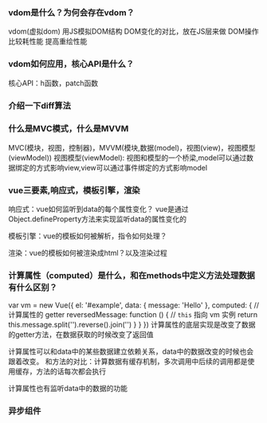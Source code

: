 
### vdom是什么？为何会存在vdom？

vdom(虚拟dom)
用JS模拟DOM结构
DOM变化的对比，放在JS层来做
DOM操作比较耗性能
提高重绘性能







### vdom如何应用，核心API是什么？

核心API：h函数，patch函数







### 介绍一下diff算法






### 什么是MVC模式，什么是MVVM

MVC(模块，视图，控制器)，MVVM(模块,数据(model)，视图(view)，视图模型(viewModel))
视图模型(viewModel): 视图和模型的一个桥梁,model可以通过数据绑定的方式影响view,view可以通过事件绑定的方式影响model



### vue三要素,响应式，模板引擎，渲染

响应式：vue如何监听到data的每个属性变化？
vue是通过Object.defineProperty方法来实现监听data的属性变化的



模板引擎：vue的模板如何被解析，指令如何处理？




渲染：vue的模板如何被渲染成html？以及渲染过程





### 计算属性（computed）是什么，和在methods中定义方法处理数据有什么区别？

var vm = new Vue({
  el: '#example',
  data: {
    message: 'Hello'
  },
  computed: {
    // 计算属性的 getter
    reversedMessage: function () {
      // `this` 指向 vm 实例
      return this.message.split('').reverse().join('')
    }
  }
})
计算属性的底层实现是改变了数据的getter方法，在数据获取的时候改变了返回值

计算属性可以和data中的某些数据建立依赖关系，data中的数据改变的时候也会跟着改变。
和方法的对比：计算数据有缓存机制，多次调用中后续的调用都是使用缓存，方法的话每次都会执行

计算属性也有监听data中的数据的功能


### 异步组件











